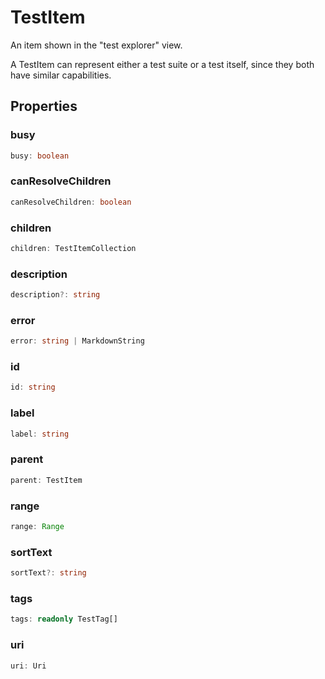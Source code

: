 # TestItem

An item shown in the "test explorer" view.

A TestItem can represent either a test suite or a test itself, since they both have similar capabilities.

## Properties

### busy

```typescript
busy: boolean
```

### canResolveChildren

```typescript
canResolveChildren: boolean
```

### children

```typescript
children: TestItemCollection
```

### description

```typescript
description?: string
```

### error

```typescript
error: string | MarkdownString
```

### id

```typescript
id: string
```

### label

```typescript
label: string
```

### parent

```typescript
parent: TestItem
```

### range

```typescript
range: Range
```

### sortText

```typescript
sortText?: string
```

### tags

```typescript
tags: readonly TestTag[]
```

### uri

```typescript
uri: Uri
```

[Range]: Range.md
[MarkdownString]: MarkdownString.md
[Uri]: Uri.md
[TestItemCollection]: TestItemCollection.md
[TestTag]: TestTag.md
